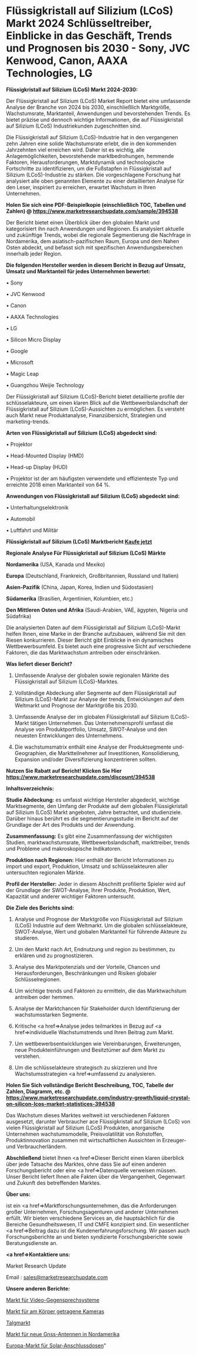 # Flüssigkristall auf Silizium (LCoS) Markt 2024 Schlüsseltreiber, Einblicke in das Geschäft, Trends und Prognosen bis 2030 - Sony, JVC Kenwood, Canon, AAXA Technologies, LG

<strong>Flüssigkristall auf Silizium (LCoS) Markt 2024-2030:</strong>

Der Flüssigkristall auf Silizium (LCoS) Market Report bietet eine umfassende Analyse der Branche von 2024 bis 2030, einschließlich Marktgröße, Wachstumsrate, Marktanteil, Anwendungen und bevorstehenden Trends. Es bietet präzise und dennoch wichtige Informationen, die auf Flüssigkristall auf Silizium (LCoS) Industriekunden zugeschnitten sind.

Die Flüssigkristall auf Silizium (LCoS)-Industrie hat in den vergangenen zehn Jahren eine solide Wachstumsrate erlebt, die in den kommenden Jahrzehnten viel erreichen wird. Daher ist es wichtig, alle Anlagemöglichkeiten, bevorstehende marktbedrohungen, hemmende Faktoren, Herausforderungen, Marktdynamik und technologische Fortschritte zu identifizieren, um die Fußstapfen in Flüssigkristall auf Silizium (LCoS)-Industrie zu stärken. Die vorgeschlagene Forschung hat analysiert alle oben genannten Elemente zu einer detaillierten Analyse für den Leser, inspiriert zu erreichen, erwartet Wachstum in Ihren Unternehmen.

<strong>Holen Sie sich eine PDF-Beispielkopie (einschließlich TOC, Tabellen und Zahlen) @
</strong><strong><a href=https://www.marketresearchupdate.com/sample/394538><strong>https://www.marketresearchupdate.com/sample/394538</u></font></a></strong></strong>

Der Bericht bietet einen Überblick über den globalen Markt und kategorisiert ihn nach Anwendungen und Regionen. Es analysiert aktuelle und zukünftige Trends, wobei die regionale Segmentierung die Nachfrage in Nordamerika, dem asiatisch-pazifischen Raum, Europa und dem Nahen Osten abdeckt, und befasst sich mit spezifischen Anwendungsbereichen innerhalb jeder Region.

<strong>Die folgenden Hersteller werden in diesem Bericht in Bezug auf Umsatz, Umsatz und Marktanteil für jedes Unternehmen bewertet:</strong>

• Sony

• JVC Kenwood

• Canon

• AAXA Technologies

• LG

• Silicon Micro Display

• Google

• Microsoft

• Magic Leap

• Guangzhou Weijie Technology

Der Flüssigkristall auf Silizium (LCoS)-Bericht bietet detaillierte profile der schlüsselakteure, um einen klaren Blick auf die Wettbewerbslandschaft der Flüssigkristall auf Silizium (LCoS)-Aussichten zu ermöglichen. Es versteht auch Markt neue Produktanalyse, Finanzübersicht, Strategien und marketing-trends.

<strong>Arten von Flüssigkristall auf Silizium (LCoS) abgedeckt sind:</strong>

• Projektor

• Head-Mounted Display (HMD)

• Head-up Display (HUD)

• Projektor ist der am häufigsten verwendete und effizienteste Typ und erreichte 2018 einen Marktanteil von 64 %.

<strong>Anwendungen von Flüssigkristall auf Silizium (LCoS) abgedeckt sind:</strong>

• Unterhaltungselektronik

• Automobil

• Luftfahrt und Militär

<strong>Flüssigkristall auf Silizium (LCoS) Marktbericht <a href=https://www.marketresearchupdate.com/buynow/394538>Kaufe jetzt</a></strong>

<strong>Regionale Analyse Für Flüssigkristall auf Silizium (LCoS) Märkte</strong>

<strong>Nordamerika</strong> (USA, Kanada und Mexiko)

<strong>Europa</strong> (Deutschland, Frankreich, Großbritannien, Russland und Italien)

<strong>Asien-Pazifik</strong> (China, Japan, Korea, Indien und Südostasien)

<strong>Südamerika</strong> (Brasilien, Argentinien, Kolumbien, etc.)

<strong>Den Mittleren</strong> <strong>Osten und Afrika</strong> (Saudi-Arabien, VAE, ägypten, Nigeria und Südafrika)

Die analysierten Daten auf dem Flüssigkristall auf Silizium (LCoS)-Markt helfen Ihnen, eine Marke in der Branche aufzubauen, während Sie mit den Riesen konkurrieren. Dieser Bericht gibt Einblicke in ein dynamisches Wettbewerbsumfeld. Es bietet auch eine progressive Sicht auf verschiedene Faktoren, die das Marktwachstum antreiben oder einschränken.

<strong>Was liefert dieser Bericht?</strong>

1. Umfassende Analyse der globalen sowie regionalen Märkte des Flüssigkristall auf Silizium (LCoS)-Marktes.

2. Vollständige Abdeckung aller Segmente auf dem Flüssigkristall auf Silizium (LCoS)-Markt zur Analyse der trends, Entwicklungen auf dem Weltmarkt und Prognose der Marktgröße bis 2030.

3. Umfassende Analyse der im globalen Flüssigkristall auf Silizium (LCoS)-Markt tätigen Unternehmen. Das Unternehmensprofil umfasst die Analyse von Produktportfolio, Umsatz, SWOT-Analyse und den neuesten Entwicklungen des Unternehmens.

4. Die wachstumsmatrix enthält eine Analyse der Produktsegmente und-Geographien, die Marktteilnehmer auf Investitionen, Konsolidierung, Expansion und/oder Diversifizierung konzentrieren sollten.

<strong>Nutzen Sie Rabatt auf Bericht! Klicken Sie Hier
</strong><strong><a href=https://www.marketresearchupdate.com/discount/394538>https://www.marketresearchupdate.com/discount/394538</b></u></font></strong></a>

<strong>Inhaltsverzeichnis:</strong>

<strong>Studie Abdeckung:</strong> es umfasst wichtige Hersteller abgedeckt, wichtige Marktsegmente, den Umfang der Produkte auf dem globalen Flüssigkristall auf Silizium (LCoS) Markt angeboten, Jahre betrachtet, und studienziele. Darüber hinaus berührt es die segmentierungsstudie im Bericht auf der Grundlage der Art des Produkts und der Anwendung.

<strong>Zusammenfassung:</strong> Es gibt eine Zusammenfassung der wichtigsten Studien, marktwachstumsrate, Wettbewerbslandschaft, markttreiber, trends und Probleme und makroskopische Indikatoren.

<strong>Produktion nach Regionen:</strong> Hier enthält der Bericht Informationen zu import und export, Produktion, Umsatz und schlüsselakteuren aller untersuchten regionalen Märkte.

<strong>Profil der Hersteller:</strong> Jeder in diesem Abschnitt profilierte Spieler wird auf der Grundlage der SWOT-Analyse, Ihrer Produkte, Produktion, Wert, Kapazität und anderer wichtiger Faktoren untersucht.

<strong>Die Ziele des Berichts sind:</strong>

1) Analyse und Prognose der Marktgröße von Flüssigkristall auf Silizium (LCoS) Industrie auf dem Weltmarkt.
Um die globalen schlüsselakteure, SWOT-Analyse, Wert und globalen Marktanteil für führende Akteure zu studieren.

2) Um den Markt nach Art, Endnutzung und region zu bestimmen, zu erklären und zu prognostizieren.

3) Analyse des Marktpotenzials und der Vorteile, Chancen und Herausforderungen, Beschränkungen und Risiken globaler Schlüsselregionen.

4) Um wichtige trends und Faktoren zu ermitteln, die das Marktwachstum antreiben oder hemmen.

5) Analyse der Marktchancen für Stakeholder durch Identifizierung der wachstumsstarken Segmente.

6) Kritische <a href=>Analyse</a> jedes teilmarktes in Bezug auf <a href=>individuelle</a> Wachstumstrends und Ihren Beitrag zum Markt.

7) Um wettbewerbsentwicklungen wie Vereinbarungen, Erweiterungen, neue Produkteinführungen und Besitztümer auf dem Markt zu verstehen.

8) Um die schlüsselakteure strategisch zu skizzieren und Ihre Wachstumsstrategien <a href=>umfassend</a> zu analysieren.

<strong>Holen Sie Sich vollständige Bericht Beschreibung, TOC, Tabelle der Zahlen, Diagramm, etc. @ </strong><strong><a href=https://www.marketresearchupdate.com/industry-growth/liquid-crystal-on-silicon-lcos-market-statistices-394538>https://www.marketresearchupdate.com/industry-growth/liquid-crystal-on-silicon-lcos-market-statistices-394538</a></font></strong>

Das Wachstum dieses Marktes weltweit ist verschiedenen Faktoren ausgesetzt, darunter Verbraucher ace Flüssigkristall auf Silizium (LCoS) von vielen Flüssigkristall auf Silizium (LCoS) Produkten, anorganische Unternehmen wachstumsmodelle, Preisvolatilität von Rohstoffen, Produktinnovation zusammen mit wirtschaftlichen Aussichten in Erzeuger-und Verbraucherländern.

<strong>Abschließend</strong> bietet Ihnen <a href=>Dieser</a> Bericht einen klaren überblick über jede Tatsache des Marktes, ohne dass Sie auf einen anderen Forschungsbericht oder eine <a href=>Datenquelle</a> verweisen müssen. Unser Bericht liefert Ihnen alle Fakten über die Vergangenheit, Gegenwart und Zukunft des betreffenden Marktes.

<strong>Über uns:</strong>

 ist ein <a href=>Marktfors</a>chungsunternehmen, das die Anforderungen großer Unternehmen, Forschungsagenturen und anderer Unternehmen erfüllt. Wir bieten verschiedene Services an, die hauptsächlich für die Bereiche Gesundheitswesen, IT und CMFE konzipiert sind. Ein wesentlicher <a href=>Beitrag</a> dazu ist die Kundenerfahrungsforschung. Wir passen auch Forschungsberichte an und bieten syndizierte Forschungsberichte sowie Beratungsdienste an.

<strong><a href=>Kontaktiere uns:</a></strong>

Market Research Update

Email : sales@marketresearchupdate.com

<strong>Unsere anderen Berichte:</strong>

<a href=https://www.linkedin.com/pulse/video-intercom-system-market-size-share-trend-complete>Markt für Video-Gegensprechsysteme</a>

<a href=https://www.linkedin.com/pulse/body-worn-cameras-market-outlooks-2023-size-players-cost>Markt für am Körper getragene Kameras</a>

<a href=https://www.linkedin.com/pulse/tallow-market-outlooks-2023-size-players-cost>Talgmarkt</a>

<a href=https://www.linkedin.com/pulse/north-america-new-gnss-antennas-market-current>Markt für neue Gnss-Antennen in Nordamerika</a>

<a href=https://www.linkedin.com/pulse/europe-solar-junction-box-market-2023-current-future>Europa-Markt für Solar-Anschlussdosen</a>"
